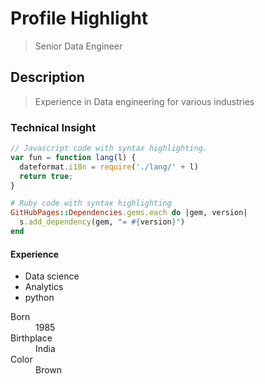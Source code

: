 


# Profile Highlight

> Senior Data Engineer 

## Description

> Experience in Data engineering for various industries 


### Technical Insight

```js
// Javascript code with syntax highlighting.
var fun = function lang(l) {
  dateformat.i18n = require('./lang/' + l)
  return true;
}
```

```ruby
# Ruby code with syntax highlighting
GitHubPages::Dependencies.gems.each do |gem, version|
  s.add_dependency(gem, "= #{version}")
end
```

#### Experience 

*   Data science
*   Analytics 
*   python


<dt>Born</dt>
<dd>1985</dd>
<dt>Birthplace</dt>
<dd>India</dd>
<dt>Color</dt>
<dd>Brown</dd>
</dl>


```
